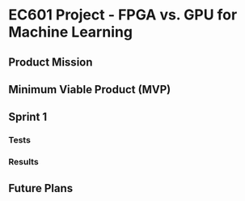 # EC601 Project - FPGA vs. GPU for Machine Learning
## Product Mission
## Minimum Viable Product (MVP)
## Sprint 1
### Tests
### Results
## Future Plans
